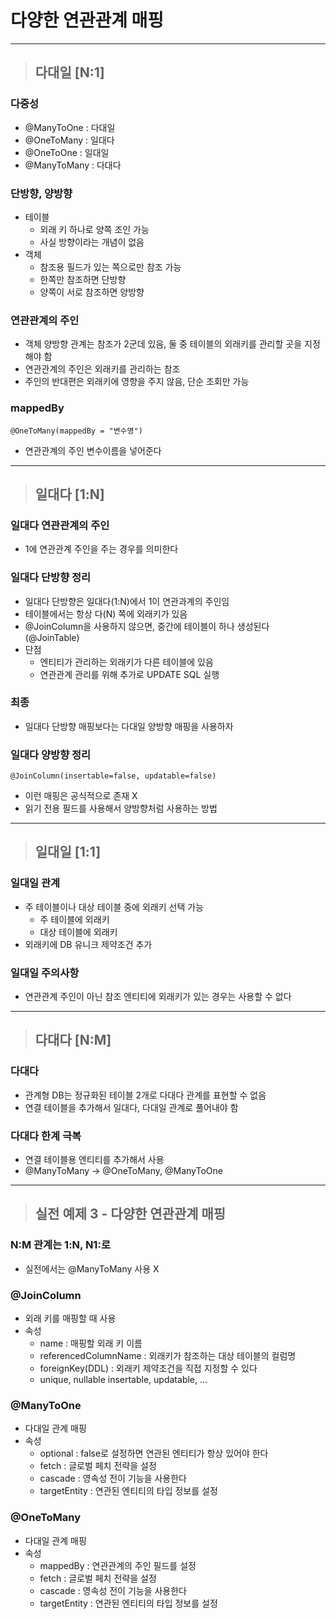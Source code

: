 
# 다양한 연관관계 매핑

----------------------------------------------------------------------------------------------------------------------------------

> ## 다대일 [N:1]

### 다중성
- @ManyToOne : 다대일
- @OneToMany : 일대다
- @OneToOne : 일대일
- @ManyToMany : 다대다


### 단방향, 양방향
- 테이블
  - 외래 키 하나로 양쪽 조인 가능
  - 사실 방향이라는 개념이 없음
- 객체
  - 참조용 필드가 있는 쪽으로만 참조 가능
  - 한쪽만 참조하면 단방향
  - 양쪽이 서로 참조하면 양방향


### 연관관계의 주인
- 객체 양방향 관계는 참조가 2군데 있음, 둘 중 테이블의 외래키를 관리할 곳을 지정해야 함
- 연관관계의 주인은 외래키를 관리하는 참조
- 주인의 반대편은 외래키에 영향을 주지 않음, 단순 조회만 가능


### mappedBy
    @OneToMany(mappedBy = "변수명")
- 연관관계의 주인 변수이름을 넣어준다

----------------------------------------------------------------------------------------------------------------------------------

> ## 일대다 [1:N]

### 일대다 연관관계의 주인
- 1에 연관관계 주인을 주는 경우를 의미한다


### 일대다 단방향 정리
- 일대다 단방향은 일대다(1:N)에서 1이 연관과계의 주인임
- 테이블에서는 항상 다(N) 쪽에 외래키가 있음
- @JoinColumn을 사용하지 않으면, 중간에 테이블이 하나 생성된다 (@JoinTable)
- 단점
  - 엔티티가 관리하는 외래키가 다른 테이블에 있음
  - 연관관계 관리를 위해 추가로 UPDATE SQL 실행


### 최종
- 일대다 단방향 매핑보다는 다대일 양방향 매핑을 사용하자


### 일대다 양방향 정리
    @JoinColumn(insertable=false, updatable=false)
- 이런 매핑은 공식적으로 존재 X
- 읽기 전용 필드를 사용해서 양방향처럼 사용하는 방법

----------------------------------------------------------------------------------------------------------------------------------

> ## 일대일 [1:1]

### 일대일 관계
- 주 테이블이나 대상 테이블 중에 외래키 선택 가능
  - 주 테이블에 외래키
  - 대상 테이블에 외래키
- 외래키에 DB 유니크 제약조건 추가


### 일대일 주의사항
- 연관관계 주인이 아닌 참조 엔티티에 외래키가 있는 경우는 사용할 수 없다

----------------------------------------------------------------------------------------------------------------------------------

> ## 다대다 [N:M]

### 다대다
- 관계형 DB는 정규화된 테이블 2개로 다대다 관계를 표현할 수 없음
- 연결 테이블을 추가해서 일대다, 다대일 관계로 풀어내야 함


### 다대다 한계 극복
- 연결 테이블용 엔티티를 추가해서 사용
- @ManyToMany -> @OneToMany, @ManyToOne

----------------------------------------------------------------------------------------------------------------------------------

> ## 실전 예제 3 - 다양한 연관관계 매핑

### N:M 관계는 1:N, N1:로
- 실전에서는 @ManyToMany 사용 X


### @JoinColumn
- 외래 키를 매핑할 때 사용
- 속성
  - name : 매핑할 외래 키 이름
  - referencedColumnName : 외래키가 참조하는 대상 테이블의 컬럼명
  - foreignKey(DDL) : 외래키 제약조건을 직접 지정할 수 있다
  - unique, nullable insertable, updatable, ...


### @ManyToOne
- 다대일 관계 매핑
- 속성
  - optional : false로 설정하면 연관된 엔티티가 항상 있어야 한다
  - fetch : 글로벌 페치 전략을 설정
  - cascade : 영속성 전이 기능을 사용한다
  - targetEntity : 연관된 엔티티의 타입 정보를 설정


### @OneToMany
- 다대일 관계 매핑
- 속성
  - mappedBy : 연관관계의 주인 필드를 설정
  - fetch : 글로벌 페치 전략을 설정
  - cascade : 영속성 전이 기능을 사용한다
  - targetEntity : 연관된 엔티티의 타입 정보를 설정






























